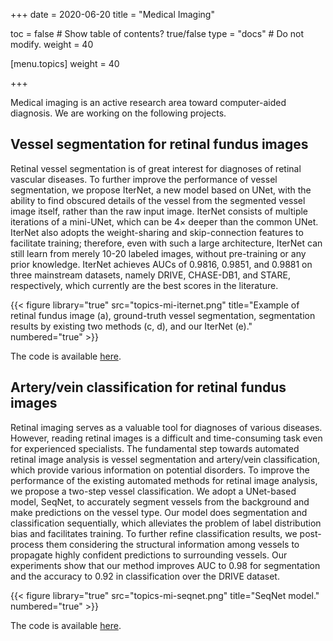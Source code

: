+++ 
date = 2020-06-20 
title = "Medical Imaging" 

toc = false # Show table of contents? true/false 
type = "docs" # Do not modify. 
weight = 40

[menu.topics] 
 weight = 40 

+++

Medical imaging is an active research area toward computer-aided diagnosis. We are working on the following projects.

## Vessel segmentation for retinal fundus images

Retinal vessel segmentation is of great interest for diagnoses of retinal vascular diseases. To further improve the performance of vessel segmentation, we propose IterNet, a new model based on UNet, with the ability to find obscured details of the vessel from the segmented vessel image itself, rather than the raw input image. IterNet consists of multiple iterations of a mini-UNet, which can be 4× deeper than the common UNet. IterNet also adopts the weight-sharing and skip-connection features to facilitate training; therefore, even with such a large architecture, IterNet can still learn from merely 10-20 labeled images, without pre-training or any prior knowledge. IterNet achieves AUCs of 0.9816, 0.9851, and 0.9881 on three mainstream datasets, namely DRIVE, CHASE-DB1,
and STARE, respectively, which currently are the best scores in the literature. 

{{< figure library="true" src="topics-mi-iternet.png" title="Example of retinal fundus image (a), ground-truth vessel segmentation, segmentation results by existing two methods (c, d), and our IterNet (e)." numbered="true" >}}


The code is available [here](https://github.com/conscienceli/IterNet).

## Artery/vein classification for retinal fundus images

Retinal imaging serves as a valuable tool for diagnoses of various diseases. However, reading retinal images is a difficult and time-consuming task even for experienced specialists. The fundamental step towards automated retinal image analysis is vessel segmentation and artery/vein classification, which provide various information on potential disorders. To improve the performance of the existing automated methods for retinal image analysis, we propose a two-step vessel classification. We adopt a UNet-based model, SeqNet, to accurately segment vessels from the background and make predictions on the vessel type. Our model does segmentation and classification sequentially, which alleviates the problem of label distribution bias and facilitates training. To further refine classification results, we post-process them considering the structural information among vessels to propagate highly confident predictions to surrounding vessels. Our experiments show that our method improves AUC to 0.98 for segmentation and the accuracy to 0.92 in classification over the DRIVE dataset.

{{< figure library="true" src="topics-mi-seqnet.png" title="SeqNet model." numbered="true" >}}

The code is available [here](https://github.com/conscienceli/SeqNet).